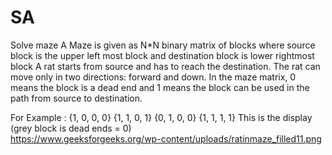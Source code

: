 # SA
Solve maze
A Maze is given as N*N binary matrix of blocks where source block is the upper left most block and destination block is lower rightmost block
 A rat starts from source and has to reach the destination. The rat can move only in two directions: forward and down.
 In the maze matrix, 0 means the block is a dead end and 1 means the block can be used in the path from source to destination. 

For Example : 
                {1, 0, 0, 0}
                {1, 1, 0, 1}
                {0, 1, 0, 0}
                {1, 1, 1, 1}
  This is the  display (grey block is dead ends = 0)             
https://www.geeksforgeeks.org/wp-content/uploads/ratinmaze_filled11.png
